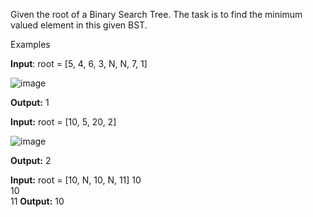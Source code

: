 Given the root of a Binary Search Tree. The task is to find the minimum valued element in this given BST.

Examples

**Input**: root = [5, 4, 6, 3, N, N, 7, 1]

![image](https://github.com/user-attachments/assets/4a6561c6-6ef7-4dca-84d2-e85ae56a28d1)

**Output:** 1

**Input:** root = [10, 5, 20, 2]

![image](https://github.com/user-attachments/assets/f98fa405-27cf-43fe-84ef-20372a1836ff)

**Output:** 2

**Input:** root = [10, N, 10, N, 11]
             10
              \
               10
                \
                 11
**Output:** 10

